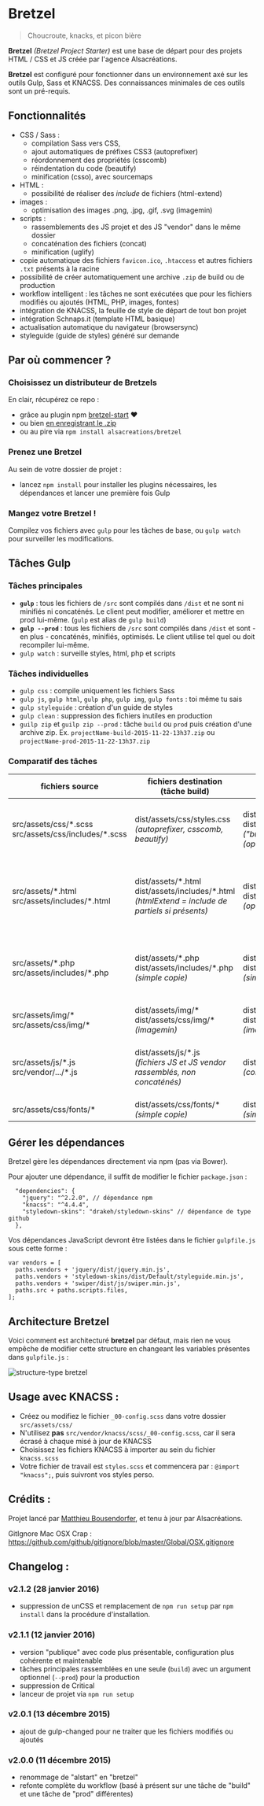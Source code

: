 # Bretzel

> Choucroute, knacks, et picon bière

**Bretzel** *(Bretzel Project Starter)* est une base de départ pour des projets HTML / CSS et JS créée par l'agence Alsacréations.

**Bretzel** est configuré pour fonctionner dans un environnement axé sur les outils Gulp, Sass et KNACSS. Des connaissances minimales de ces outils sont un pré-requis.

## Fonctionnalités
- CSS / Sass :
  - compilation Sass vers CSS,
  - ajout automatiques de préfixes CSS3 (autoprefixer)
  - réordonnement des propriétés (csscomb)
  - réindentation du code (beautify)
  - minification (csso), avec sourcemaps
- HTML :
  - possibilité de réaliser des *include* de fichiers (html-extend)
- images :
  - optimisation des images .png, .jpg, .gif, .svg (imagemin)
- scripts :
  - rassemblements des JS projet et des JS "vendor" dans le même dossier
  - concaténation des fichiers (concat)
  - minification (uglify)
- copie automatique des fichiers `favicon.ico`, `.htaccess` et autres fichiers `.txt` présents à la racine
- possibilité de créer automatiquement une archive `.zip` de build ou de production
- workflow intelligent : les tâches ne sont exécutées que pour les fichiers modifiés ou ajoutés (HTML, PHP, images, fontes)
- intégration de KNACSS, la feuille de style de départ de tout bon projet
- intégration Schnaps.it (template HTML basique)
- actualisation automatique du navigateur (browsersync)
- styleguide (guide de styles) généré sur demande

## Par où commencer ?

### Choisissez un distributeur de Bretzels

En clair, récupérez ce repo :
- grâce au plugin npm [bretzel-start](https://github.com/alsacreations/bretzel-start) ❤
- ou bien [en enregistrant le .zip](https://github.com/alsacreations/bretzel/archive/master.zip)
- ou au pire via `npm install alsacreations/bretzel`

### Prenez une Bretzel

Au sein de votre dossier de projet :
- lancez `npm install` pour installer les plugins nécessaires, les dépendances et lancer une première fois Gulp

### Mangez votre Bretzel !

Compilez vos fichiers avec `gulp` pour les tâches de base, ou `gulp watch` pour surveiller les modifications.


## Tâches Gulp

### Tâches principales

- **`gulp`** : tous les fichiers de `/src` sont compilés dans `/dist` et ne sont ni minifiés ni concaténés. Le client peut modifier, améliorer et mettre en prod lui-même. (`gulp` est alias de `gulp build`)
- **`gulp --prod`** : tous les fichiers de `/src` sont compilés dans `/dist` et sont - en plus - concaténés, minifiés, optimisés. Le client utilise tel quel ou doit recompiler lui-même.
- `gulp watch` : surveille styles, html, php et scripts

### Tâches individuelles
- `gulp css` : compile uniquement les fichiers Sass
- `gulp js`, `gulp html`, `gulp php`, `gulp img`, `gulp fonts` : toi même tu sais
- `gulp styleguide` : création d'un guide de styles
- `gulp clean` : suppression des fichiers inutiles en production
- `guilp zip` et `guilp zip --prod` : tâche `build` ou `prod` puis création d'une archive zip. Ex. `projectName-build-2015-11-22-13h37.zip` ou `projectName-prod-2015-11-22-13h37.zip`

### Comparatif des tâches

| fichiers source  | fichiers destination <br>(tâche build)  | fichiers destination <br>(tâche prod)  | tâche watch  |
|---|---|---|---|
| src/assets/css/\*.scss<br>src/assets/css/includes/\*.scss  | dist/assets/css/styles.css <br>*(autoprefixer, csscomb, beautify)*  | dist/assets/css/styles.min.css <br>dist/assets/css/styles.css <br>*("build" + csso-minify)*<br>*(option: unCSS si activé)*   | tâche "css" exécutée si modification \*.scss<br>*(+ Browsersync)*  |
| src/assets/\*.html<br>src/assets/includes/\*.html  | dist/assets/\*.html<br>dist/assets/includes/\*.html<br>*(htmlExtend = include de partiels si présents)*  | dist/assets/\*.html<br>dist/assets/includes/\*.html<br>*(option : Critical si activé)*  | tâche "html+php" exécutée si modification \*.html<br>*(+ Browsersync)*  |
| src/assets/\*.php<br>src/assets/includes/\*.php  | dist/assets/\*.php<br>dist/assets/includes/\*.php<br>*(simple copie)*  | dist/assets/\*.php<br>dist/assets/includes/\*.php<br>*(simple copie)*  | tâche "html+php" exécutée si modification \*.php<br>*(+ Browsersync)* |
| src/assets/img/\*<br>src/assets/css/img/\*  | dist/assets/img/\*<br>dist/assets/css/img/\* <br>*(imagemin)*  | dist/assets/img/\*<br>dist/assets/css/img/\* <br>*(imagemin)*  | pas de watch |
| src/assets/js/\*.js<br>src/vendor/.../\*.js  | dist/assets/js/\*.js<br>*(fichiers JS et JS vendor rassemblés, non concaténés)*  | dist/assets/js/global.min.js<br>*(concat, uglify)*  | tâche "js" exécutée si modification \*.js<br>*(+ Browsersync)* |
| src/assets/css/fonts/\*  | dist/assets/css/fonts/\* <br>*(simple copie)*  | dist/assets/css/fonts/\* <br>*(simple copie)*   | pas de watch  |


## Gérer les dépendances

Bretzel gère les dépendances directement via npm (pas via Bower).

Pour ajouter une dépendance, il suffit de modifier le fichier `package.json` :
```
  "dependencies": {
    "jquery": "^2.2.0", // dépendance npm
    "knacss": "^4.4.4",
    "styledown-skins": "drakeh/styledown-skins" // dépendance de type github
  },
```

Vos dépendances JavaScript devront être listées dans le fichier `gulpfile.js` sous cette forme : 
```
var vendors = [
  paths.vendors + 'jquery/dist/jquery.min.js',
  paths.vendors + 'styledown-skins/dist/Default/styleguide.min.js',
  paths.vendors + 'swiper/dist/js/swiper.min.js',
  paths.src + paths.scripts.files,
];
```

## Architecture Bretzel

Voici comment est architecturé **bretzel** par défaut, mais rien ne vous empêche de modifier cette structure en changeant les variables présentes dans `gulpfile.js` :

![structure-type bretzel](https://raw.githubusercontent.com/alsacreations/bretzel/master/src/assets/img/architecture.png)

## Usage avec KNACSS :
- Créez ou modifiez le fichier `_00-config.scss` dans votre dossier `src/assets/css/`
- N'utilisez **pas** `src/vendor/knacss/scss/_00-config.scss`, car il sera écrasé à chaque misé à jour de KNACSS
- Choisissez les fichiers KNACSS à importer au sein du fichier `knacss.scss`
- Votre fichier de travail est `styles.scss` et commencera par : `@import "knacss";`, puis suivront vos styles perso.


## Crédits :

Projet lancé par [Matthieu Bousendorfer](https://github.com/edenpulse), et tenu à jour par Alsacréations.

GitIgnore Mac OSX Crap : https://github.com/github/gitignore/blob/master/Global/OSX.gitignore

## Changelog :

### v2.1.2 (28 janvier 2016)

- suppression de unCSS et remplacement de `npm run setup` par `npm install` dans la procédure d'installation.

### v2.1.1 (12 janvier 2016)

- version "publique" avec code plus présentable, configuration plus cohérente et maintenable
- tâches principales rassemblées en une seule (`build`) avec un argument optionnel (`--prod`) pour la production
- suppression de Critical 
- lanceur de projet via `npm run setup`

### v2.0.1 (13 décembre 2015)

- ajout de gulp-changed pour ne traiter que les fichiers modifiés ou ajoutés

### v2.0.0 (11 décembre 2015)

- renommage de "alstart" en "bretzel"
- refonte complète du workflow (basé à présent sur une tâche de "build" et une tâche de "prod" différentes)
